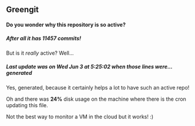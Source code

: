 ## Greengit

#### Do you wonder why this repository is so active?

##### After all it has 11457 commits!

But is it *really* active? Well...

##### Last update was on Wed Jun 3 at 5:25:02 when those lines were... generated

Yes, generated, because it certainly helps a lot to have such an active repo!

Oh and there was **24%** disk usage on the machine
where there is the cron updating this file.

Not the best way to monitor a VM in the cloud but it works! :)
